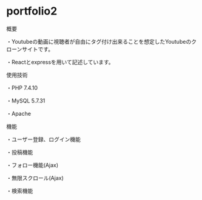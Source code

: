 # portfolio2

概要

・Youtubeの動画に視聴者が自由にタグ付け出来ることを想定したYoutubeのクローンサイトです。

・Reactとexpressを用いて記述しています。

使用技術

・PHP 7.4.10

・MySQL 5.7.31

・Apache

機能

・ユーザー登録、ログイン機能

・投稿機能

・フォロー機能(Ajax)

・無限スクロール(Ajax)

・検索機能
